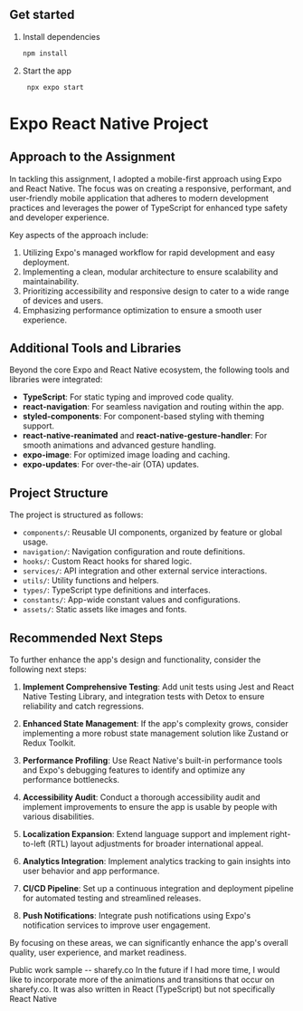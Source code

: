 ## Get started

1. Install dependencies

   ```bash
   npm install
   ```

2. Start the app

   ```bash
    npx expo start
   ```

# Expo React Native Project

## Approach to the Assignment

In tackling this assignment, I adopted a mobile-first approach using Expo and React Native. The focus was on creating a responsive, performant, and user-friendly mobile application that adheres to modern development practices and leverages the power of TypeScript for enhanced type safety and developer experience.

Key aspects of the approach include:

1. Utilizing Expo's managed workflow for rapid development and easy deployment.
2. Implementing a clean, modular architecture to ensure scalability and maintainability.
3. Prioritizing accessibility and responsive design to cater to a wide range of devices and users.
4. Emphasizing performance optimization to ensure a smooth user experience.

## Additional Tools and Libraries

Beyond the core Expo and React Native ecosystem, the following tools and libraries were integrated:

- **TypeScript**: For static typing and improved code quality.
- **react-navigation**: For seamless navigation and routing within the app.
- **styled-components**: For component-based styling with theming support.
- **react-native-reanimated** and **react-native-gesture-handler**: For smooth animations and advanced gesture handling.
- **expo-image**: For optimized image loading and caching.
- **expo-updates**: For over-the-air (OTA) updates.

## Project Structure

The project is structured as follows:


- `components/`: Reusable UI components, organized by feature or global usage.
- `navigation/`: Navigation configuration and route definitions.
- `hooks/`: Custom React hooks for shared logic.
- `services/`: API integration and other external service interactions.
- `utils/`: Utility functions and helpers.
- `types/`: TypeScript type definitions and interfaces.
- `constants/`: App-wide constant values and configurations.
- `assets/`: Static assets like images and fonts.

## Recommended Next Steps

To further enhance the app's design and functionality, consider the following next steps:

1. **Implement Comprehensive Testing**: Add unit tests using Jest and React Native Testing Library, and integration tests with Detox to ensure reliability and catch regressions.

2. **Enhanced State Management**: If the app's complexity grows, consider implementing a more robust state management solution like Zustand or Redux Toolkit.

3. **Performance Profiling**: Use React Native's built-in performance tools and Expo's debugging features to identify and optimize any performance bottlenecks.

4. **Accessibility Audit**: Conduct a thorough accessibility audit and implement improvements to ensure the app is usable by people with various disabilities.

5. **Localization Expansion**: Extend language support and implement right-to-left (RTL) layout adjustments for broader international appeal.

6. **Analytics Integration**: Implement analytics tracking to gain insights into user behavior and app performance.

7. **CI/CD Pipeline**: Set up a continuous integration and deployment pipeline for automated testing and streamlined releases.

8. **Push Notifications**: Integrate push notifications using Expo's notification services to improve user engagement.

By focusing on these areas, we can significantly enhance the app's overall quality, user experience, and market readiness.


Public work sample -- sharefy.co
In the future if I had more time, I would like to incorporate more of the animations and transitions that occur on sharefy.co. It was also written in React (TypeScript) but not specifically React Native

